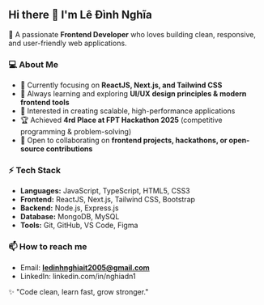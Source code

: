 ## Hi there 👋 I'm Lê Đình Nghĩa  

🚀 A passionate **Frontend Developer** who loves building clean, responsive, and user-friendly web applications.  

### 💻 About Me  
- 🔭 Currently focusing on **ReactJS, Next.js, and Tailwind CSS**  
- 🌱 Always learning and exploring **UI/UX design principles & modern frontend tools**  
- 🎯 Interested in creating scalable, high-performance applications  
- 🏆 Achieved **4rd Place at FPT Hackathon 2025** (competitive programming & problem-solving)  
- 👯 Open to collaborating on **frontend projects, hackathons, or open-source contributions**  

### ⚡ Tech Stack  
- **Languages:** JavaScript, TypeScript, HTML5, CSS3  
- **Frontend:** ReactJS, Next.js, Tailwind CSS, Bootstrap  
- **Backend:** Node.js, Express.js  
- **Database:** MongoDB, MySQL  
- **Tools:** Git, GitHub, VS Code, Figma  

### 📫 How to reach me  
- Email: **ledinhnghiait2005@gmail.com**  
- LinkedIn: linkedin.com/in/nghiadn1 

✨ "Code clean, learn fast, grow stronger."  

